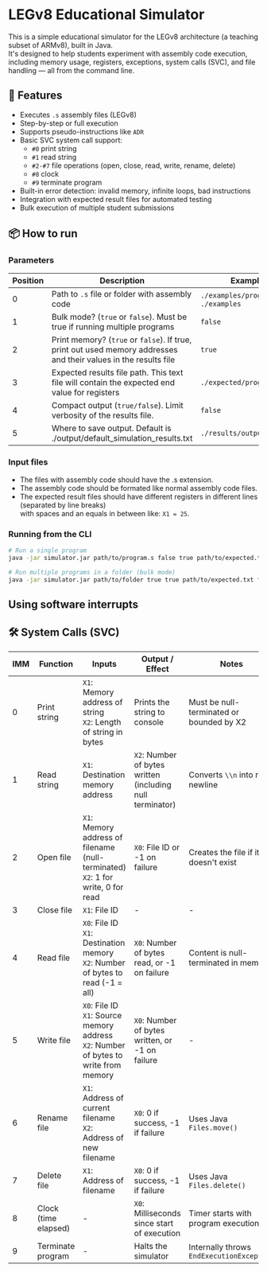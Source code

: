 # LEGv8 Educational Simulator

This is a simple educational simulator for the LEGv8 architecture (a teaching subset of ARMv8), built in Java.  
It's designed to help students experiment with assembly code execution, including memory usage, registers, exceptions, system calls (SVC), and file handling — all from the command line.

## 🚀 Features

- Executes `.s` assembly files (LEGv8)
- Step-by-step or full execution
- Supports pseudo-instructions like `ADR`
- Basic SVC system call support:
    - `#0` print string
    - `#1` read string
    - `#2-#7` file operations (open, close, read, write, rename, delete)
    - `#8` clock
    - `#9` terminate program
- Built-in error detection: invalid memory, infinite loops, bad instructions
- Integration with expected result files for automated testing
- Bulk execution of multiple student submissions

## 📦 How to run

### Parameters
| Position | Description                                                                                                   | Example                              |
| -------- |---------------------------------------------------------------------------------------------------------------|--------------------------------------|
| 0        | Path to `.s` file or folder with assembly code                                                                | `./examples/program.s`, `./examples` |
| 1        | Bulk mode? (`true` or `false`). Must be true if running multiple programs                                     | `false`                              |
| 2        | Print memory? (`true` or `false`). If true, print out used memory addresses and their values in the results file | `true`                               |
| 3        | Expected results file path. This text file will contain the expected end value for registers          | `./expected/program1.txt`            |
| 4        | Compact output (`true/false`). Limit verbosity of the results file.                                | `false`                              |
| 5        | Where to save output. Default is ./output/default_simulation_results.txt                           | `./results/output.txt`               |

### Input files
 - The files with assembly code should have the .s extension.
 - The assembly code should be formated like normal assembly code files.
 - The expected result files should have different registers in different lines (separated by line breaks) </br> with spaces and an equals in between like: ```X1 = 25```.

### Running from the CLI

```bash
# Run a single program
java -jar simulator.jar path/to/program.s false true path/to/expected.txt true path/to/results.txt

# Run multiple programs in a folder (bulk mode)
java -jar simulator.jar path/to/folder true true path/to/expected.txt false path/to/results.txt
```

## Using software interrupts
## 🛠 System Calls (SVC)

| IMM | Function            | Inputs                                                                                     | Output / Effect                                              | Notes                                   |
|-----|---------------------|--------------------------------------------------------------------------------------------|--------------------------------------------------------------|-----------------------------------------|
| 0   | Print string        | `X1`: Memory address of string<br>`X2`: Length of string in bytes                          | Prints the string to console                                 | Must be null-terminated or bounded by X2 |
| 1   | Read string         | `X1`: Destination memory address                                                           | `X2`: Number of bytes written (including null terminator)    | Converts `\\n` into real newline        |
| 2   | Open file           | `X1`: Memory address of filename (null-terminated)<br>`X2`: 1 for write, 0 for read        | `X0`: File ID or -1 on failure                               | Creates the file if it doesn't exist    |
| 3   | Close file          | `X1`: File ID                                                                              | -                                                            | -                                       |
| 4   | Read file           | `X0`: File ID<br>`X1`: Destination memory<br>`X2`: Number of bytes to read (-1 = all)      | `X0`: Number of bytes read, or -1 on failure                 | Content is null-terminated in memory    |
| 5   | Write file          | `X0`: File ID<br>`X1`: Source memory address<br>`X2`: Number of bytes to write from memory | `X0`: Number of bytes written, or -1 on failure              | -                                       |
| 6   | Rename file         | `X1`: Address of current filename<br>`X2`: Address of new filename                         | `X0`: 0 if success, -1 if failure                            | Uses Java `Files.move()`                |
| 7   | Delete file         | `X1`: Address of filename                                                                  | `X0`: 0 if success, -1 if failure                            | Uses Java `Files.delete()`              |
| 8   | Clock (time elapsed)| -                                                                                          | `X0`: Milliseconds since start of execution                  | Timer starts with program execution     |
| 9   | Terminate program   | -                                                                                          | Halts the simulator                                          | Internally throws `EndExecutionException` |
